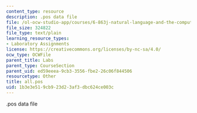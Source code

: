 ```yaml
---
content_type: resource
description: .pos data file
file: /ol-ocw-studio-app/courses/6-863j-natural-language-and-the-computer-representation-of-knowledge-spring-2003/1b3e3e519cb923d23af3dbc624ce003c_all.pos
file_size: 324822
file_type: text/plain
learning_resource_types:
- Laboratory Assignments
license: https://creativecommons.org/licenses/by-nc-sa/4.0/
ocw_type: OCWFile
parent_title: Labs
parent_type: CourseSection
parent_uid: ed59eeea-9cb3-3556-fbe2-26c06f844506
resourcetype: Other
title: all.pos
uid: 1b3e3e51-9cb9-23d2-3af3-dbc624ce003c
---
```

.pos data file
